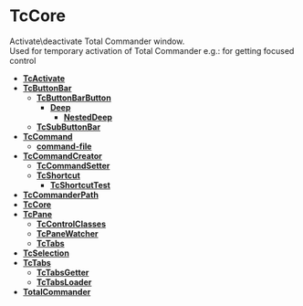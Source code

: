 # TcCore  Activate\deactivate Total Commander window.  Used for temporary activation of Total Commander  e.g.: for getting focused control  * __[TcActivate](TcActivate)__  
* __[TcButtonBar](TcButtonBar)__  
    * __[TcButtonBarButton](TcButtonBar/TcButtonBarButton)__  
        * __[Deep](TcButtonBar/TcButtonBarButton/Lib/Deep)__  
            * __[NestedDeep](TcButtonBar/TcButtonBarButton/Lib/Deep/Lib/NestedDeep)__  
    * __[TcSubButtonBar](TcButtonBar/TcSubButtonBar)__  
* __[TcCommand](TcCommand)__  
    * __[command-file](TcCommand/Test/command-file)__  
* __[TcCommandCreator](TcCommandCreator)__  
    * __[TcCommandSetter](TcCommandCreator/TcCommandSetter)__  
    * __[TcShortcut](TcCommandCreator/TcShortcut)__  
        * __[TcShortcutTest](TcCommandCreator/TcShortcut/TcShortcutTest)__  
* __[TcCommanderPath](TcCommanderPath)__  
* __[TcCore](TcCore)__  
* __[TcPane](TcPane)__  
    * __[TcControlClasses](TcPane/TcControlClasses)__  
    * __[TcPaneWatcher](TcPane/TcPaneWatcher)__  
    * __[TcTabs](TcPane/TcTabs)__  
* __[TcSelection](TcSelection)__  
* __[TcTabs](TcTabs)__  
    * __[TcTabsGetter](TcTabs/TcTabsGetter)__  
    * __[TcTabsLoader](TcTabs/TcTabsLoader)__  
* __[TotalCommander](TotalCommander)__  